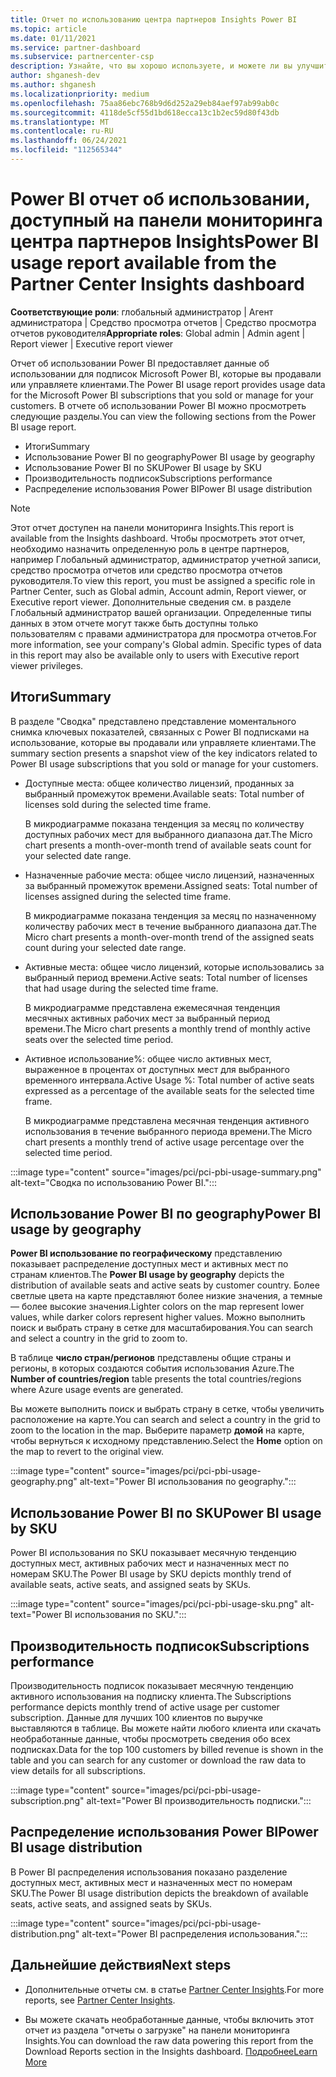 ```yaml
---
title: Отчет по использованию центра партнеров Insights Power BI
ms.topic: article
ms.date: 01/11/2021
ms.service: partner-dashboard
ms.subservice: partnercenter-csp
description: Узнайте, что вы хорошо используете, и можете ли вы улучшить вопросы использования подписок Power BI, которые вы продаете или управляете клиентами.
author: shganesh-dev
ms.author: shganesh
ms.localizationpriority: medium
ms.openlocfilehash: 75aa86ebc768b9d6d252a29eb84aef97ab99ab0c
ms.sourcegitcommit: 4118de5cf55d1bd618ecca13c1b2ec59d80f43db
ms.translationtype: MT
ms.contentlocale: ru-RU
ms.lasthandoff: 06/24/2021
ms.locfileid: "112565344"
---
```

# <a name="power-bi-usage-report-available-from-the-partner-center-insights-dashboard"></a><span data-ttu-id="4fbf5-103">Power BI отчет об использовании, доступный на панели мониторинга центра партнеров Insights</span><span class="sxs-lookup"><span data-stu-id="4fbf5-103">Power BI usage report available from the Partner Center Insights dashboard</span></span>

<span data-ttu-id="4fbf5-104">**Соответствующие роли**: глобальный администратор | Агент администратора | Средство просмотра отчетов | Средство просмотра отчетов руководителя</span><span class="sxs-lookup"><span data-stu-id="4fbf5-104">**Appropriate roles**: Global admin | Admin agent | Report viewer | Executive report viewer</span></span>

<span data-ttu-id="4fbf5-105">Отчет об использовании Power BI предоставляет данные об использовании для подписок Microsoft Power BI, которые вы продавали или управляете клиентами.</span><span class="sxs-lookup"><span data-stu-id="4fbf5-105">The Power BI usage report provides usage data for the Microsoft Power BI subscriptions that you sold or manage for your customers.</span></span> <span data-ttu-id="4fbf5-106">В отчете об использовании Power BI можно просмотреть следующие разделы.</span><span class="sxs-lookup"><span data-stu-id="4fbf5-106">You can view the following sections from the Power BI usage report.</span></span>

- <span data-ttu-id="4fbf5-107">Итоги</span><span class="sxs-lookup"><span data-stu-id="4fbf5-107">Summary</span></span>
- <span data-ttu-id="4fbf5-108">Использование Power BI по geography</span><span class="sxs-lookup"><span data-stu-id="4fbf5-108">Power BI usage by geography</span></span>
- <span data-ttu-id="4fbf5-109">Использование Power BI по SKU</span><span class="sxs-lookup"><span data-stu-id="4fbf5-109">Power BI usage by SKU</span></span>
- <span data-ttu-id="4fbf5-110">Производительность подписок</span><span class="sxs-lookup"><span data-stu-id="4fbf5-110">Subscriptions performance</span></span>
- <span data-ttu-id="4fbf5-111">Распределение использования Power BI</span><span class="sxs-lookup"><span data-stu-id="4fbf5-111">Power BI usage distribution</span></span>

 > [!NOTE]
 > <span data-ttu-id="4fbf5-112">Этот отчет доступен на панели мониторинга Insights.</span><span class="sxs-lookup"><span data-stu-id="4fbf5-112">This report is available from the Insights dashboard.</span></span> <span data-ttu-id="4fbf5-113">Чтобы просмотреть этот отчет, необходимо назначить определенную роль в центре партнеров, например Глобальный администратор, администратор учетной записи, средство просмотра отчетов или средство просмотра отчетов руководителя.</span><span class="sxs-lookup"><span data-stu-id="4fbf5-113">To view this report, you must be assigned a specific role in Partner Center, such as Global admin, Account admin, Report viewer, or Executive report viewer.</span></span> <span data-ttu-id="4fbf5-114">Дополнительные сведения см. в разделе Глобальный администратор вашей организации. Определенные типы данных в этом отчете могут также быть доступны только пользователям с правами администратора для просмотра отчетов.</span><span class="sxs-lookup"><span data-stu-id="4fbf5-114">For more information, see your company's Global admin. Specific types of data in this report may also be available only to users with Executive report viewer privileges.</span></span>

## <a name="summary"></a><span data-ttu-id="4fbf5-115">Итоги</span><span class="sxs-lookup"><span data-stu-id="4fbf5-115">Summary</span></span>

<span data-ttu-id="4fbf5-116">В разделе "Сводка" представлено представление моментального снимка ключевых показателей, связанных с Power BI подписками на использование, которые вы продавали или управляете клиентами.</span><span class="sxs-lookup"><span data-stu-id="4fbf5-116">The summary section presents a snapshot view of the key indicators related to Power BI usage subscriptions that you sold or manage for your customers.</span></span> 

- <span data-ttu-id="4fbf5-117">Доступные места: общее количество лицензий, проданных за выбранный промежуток времени.</span><span class="sxs-lookup"><span data-stu-id="4fbf5-117">Available seats: Total number of licenses sold during the selected time frame.</span></span>

   <span data-ttu-id="4fbf5-118">В микродиаграмме показана тенденция за месяц по количеству доступных рабочих мест для выбранного диапазона дат.</span><span class="sxs-lookup"><span data-stu-id="4fbf5-118">The Micro chart presents a month-over-month trend of available seats count for your selected date range.</span></span>

- <span data-ttu-id="4fbf5-119">Назначенные рабочие места: общее число лицензий, назначенных за выбранный промежуток времени.</span><span class="sxs-lookup"><span data-stu-id="4fbf5-119">Assigned seats: Total number of licenses assigned during the selected time frame.</span></span>

   <span data-ttu-id="4fbf5-120">В микродиаграмме показана тенденция за месяц по назначенному количеству рабочих мест в течение выбранного диапазона дат.</span><span class="sxs-lookup"><span data-stu-id="4fbf5-120">The Micro chart presents a month-over-month trend of the assigned seats count during your selected date range.</span></span>

- <span data-ttu-id="4fbf5-121">Активные места: общее число лицензий, которые использовались за выбранный период времени.</span><span class="sxs-lookup"><span data-stu-id="4fbf5-121">Active seats: Total number of licenses that had usage during the selected time frame.</span></span> 

   <span data-ttu-id="4fbf5-122">В микродиаграмме представлена ежемесячная тенденция месячных активных рабочих мест за выбранный период времени.</span><span class="sxs-lookup"><span data-stu-id="4fbf5-122">The Micro chart presents a monthly trend of monthly active seats over the selected time period.</span></span>

- <span data-ttu-id="4fbf5-123">Активное использование%: общее число активных мест, выраженное в процентах от доступных мест для выбранного временного интервала.</span><span class="sxs-lookup"><span data-stu-id="4fbf5-123">Active Usage %: Total number of active seats expressed as a percentage of the available seats for the selected time frame.</span></span> 

   <span data-ttu-id="4fbf5-124">В микродиаграмме представлена месячная тенденция активного использования в течение выбранного периода времени.</span><span class="sxs-lookup"><span data-stu-id="4fbf5-124">The Micro chart presents a monthly trend of active usage percentage over the selected time period.</span></span>

:::image type="content" source="images/pci/pci-pbi-usage-summary.png" alt-text="Сводка по использованию Power BI.":::

## <a name="power-bi-usage-by-geography"></a><span data-ttu-id="4fbf5-126">Использование Power BI по geography</span><span class="sxs-lookup"><span data-stu-id="4fbf5-126">Power BI usage by geography</span></span>

<span data-ttu-id="4fbf5-127">**Power BI использование по географическому** представлению показывает распределение доступных мест и активных мест по странам клиентов.</span><span class="sxs-lookup"><span data-stu-id="4fbf5-127">The **Power BI usage by geography** depicts the distribution of available seats and active seats by customer country.</span></span> <span data-ttu-id="4fbf5-128">Более светлые цвета на карте представляют более низкие значения, а темные — более высокие значения.</span><span class="sxs-lookup"><span data-stu-id="4fbf5-128">Lighter colors on the map represent lower values, while darker colors represent higher values.</span></span> <span data-ttu-id="4fbf5-129">Можно выполнить поиск и выбрать страну в сетке для масштабирования.</span><span class="sxs-lookup"><span data-stu-id="4fbf5-129">You can search and select a country in the grid to zoom to.</span></span>

<span data-ttu-id="4fbf5-130">В таблице **число стран/регионов** представлены общие страны и регионы, в которых создаются события использования Azure.</span><span class="sxs-lookup"><span data-stu-id="4fbf5-130">The **Number of countries/region** table presents the total countries/regions where Azure usage events are generated.</span></span>

<span data-ttu-id="4fbf5-131">Вы можете выполнить поиск и выбрать страну в сетке, чтобы увеличить расположение на карте.</span><span class="sxs-lookup"><span data-stu-id="4fbf5-131">You can search and select a country in the grid to zoom to the location in the map.</span></span> <span data-ttu-id="4fbf5-132">Выберите параметр **домой** на карте, чтобы вернуться к исходному представлению.</span><span class="sxs-lookup"><span data-stu-id="4fbf5-132">Select the **Home** option on the map to revert to the original view.</span></span>

:::image type="content" source="images/pci/pci-pbi-usage-geography.png" alt-text="Power BI использования по geography.":::

## <a name="power-bi-usage-by-sku"></a><span data-ttu-id="4fbf5-134">Использование Power BI по SKU</span><span class="sxs-lookup"><span data-stu-id="4fbf5-134">Power BI usage by SKU</span></span>

<span data-ttu-id="4fbf5-135">Power BI использования по SKU показывает месячную тенденцию доступных мест, активных рабочих мест и назначенных мест по номерам SKU.</span><span class="sxs-lookup"><span data-stu-id="4fbf5-135">The Power BI usage by SKU depicts monthly trend of available seats, active seats, and assigned seats by SKUs.</span></span>

:::image type="content" source="images/pci/pci-pbi-usage-sku.png" alt-text="Power BI использования по SKU.":::

## <a name="subscriptions-performance"></a><span data-ttu-id="4fbf5-137">Производительность подписок</span><span class="sxs-lookup"><span data-stu-id="4fbf5-137">Subscriptions performance</span></span>

<span data-ttu-id="4fbf5-138">Производительность подписок показывает месячную тенденцию активного использования на подписку клиента.</span><span class="sxs-lookup"><span data-stu-id="4fbf5-138">The Subscriptions performance depicts monthly trend of active usage per customer subscription.</span></span> <span data-ttu-id="4fbf5-139">Данные для лучших 100 клиентов по выручке выставляются в таблице. Вы можете найти любого клиента или скачать необработанные данные, чтобы просмотреть сведения обо всех подписках.</span><span class="sxs-lookup"><span data-stu-id="4fbf5-139">Data for the top 100 customers by billed revenue is shown in the table and you can search for any customer or download the raw data to view details for all subscriptions.</span></span>

:::image type="content" source="images/pci/pci-pbi-usage-subscription.png" alt-text="Power BI производительность подписки.":::

## <a name="power-bi-usage-distribution"></a><span data-ttu-id="4fbf5-141">Распределение использования Power BI</span><span class="sxs-lookup"><span data-stu-id="4fbf5-141">Power BI usage distribution</span></span>

<span data-ttu-id="4fbf5-142">В Power BI распределения использования показано разделение доступных мест, активных мест и назначенных мест по номерам SKU.</span><span class="sxs-lookup"><span data-stu-id="4fbf5-142">The Power BI usage distribution depicts the breakdown of available seats, active seats, and assigned seats by SKUs.</span></span>

:::image type="content" source="images/pci/pci-pbi-usage-distribution.png" alt-text="Power BI распределения использования.":::

## <a name="next-steps"></a><span data-ttu-id="4fbf5-144">Дальнейшие действия</span><span class="sxs-lookup"><span data-stu-id="4fbf5-144">Next steps</span></span>

- <span data-ttu-id="4fbf5-145">Дополнительные отчеты см. в статье [Partner Center Insights](partner-center-insights.md).</span><span class="sxs-lookup"><span data-stu-id="4fbf5-145">For more reports, see [Partner Center Insights](partner-center-insights.md).</span></span>

- <span data-ttu-id="4fbf5-146">Вы можете скачать необработанные данные, чтобы включить этот отчет из раздела "отчеты о загрузке" на панели мониторинга Insights.</span><span class="sxs-lookup"><span data-stu-id="4fbf5-146">You can download the raw data powering this report from the Download Reports section in the Insights dashboard.</span></span> [<span data-ttu-id="4fbf5-147">Подробнее</span><span class="sxs-lookup"><span data-stu-id="4fbf5-147">Learn More</span></span>](pci-download-reports.md) 
